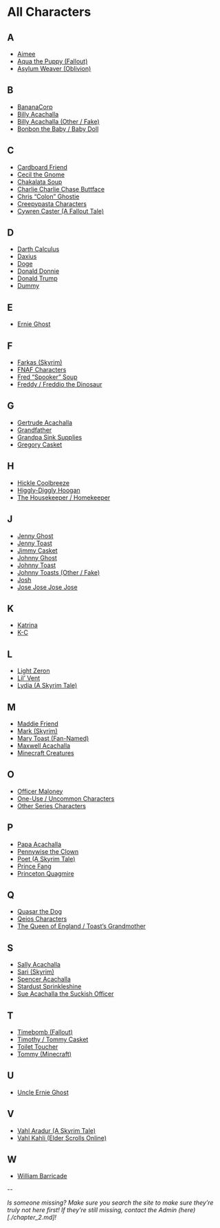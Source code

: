 # All Characters

## **A**
- [Aimee]()
- [Aqua the Puppy \(Fallout)]()
- [Asylum Weaver \(Oblivion)]()

## **B**
- [BananaCorp]()
- [Billy Acachalla]()
- [Billy Acachalla \(Other / Fake)]()
- [Bonbon the Baby / Baby Doll]()

## **C**
- [Cardboard Friend]()
- [Cecil the Gnome]()
- [Chakalata Soup]()
- [Charlie Charlie Chase Buttface]()
- [Chris “Colon” Ghostie]()
- [Creepypasta Characters]()
- [Cywren Caster \(A Fallout Tale)]()

## **D**
- [Darth Calculus]()
- [Daxius]()
- [Doge]()
- [Donald Donnie]()
- [Donald Trump]()
- [Dummy]()

## **E**
- [Ernie Ghost]()

## **F**
- [Farkas \(Skyrim)]()
- [FNAF Characters]()
- [Fred “Spooker” Soup]()
- [Freddy / Freddio the Dinosaur]()

## **G**
- [Gertrude Acachalla]()
- [Grandfather]()
- [Grandpa Sink Supplies]()
- [Gregory Casket]()

## **H**
- [Hickle Coolbreeze]()
- [Higgly-Diggly Hoogan]()
- [The Housekeeper / Homekeeper]()

## **J**
- [Jenny Ghost]()
- [Jenny Toast]()
- [Jimmy Casket]()
- [Johnny Ghost]()
- [Johnny Toast]()
- [Johnny Toasts \(Other / Fake)]()
- [Josh]()
- [Jose Jose Jose Jose]()

## **K**
- [Katrina]()
- [K-C]()

## **L**
- [Light Zeron]()
- [Lil’ Vent]()
- [Lydia \(A Skyrim Tale)]()

## **M**
- [Maddie Friend]()
- [Mark \(Skyrim)]()
- [Mary Toast \(Fan-Named)]()
- [Maxwell Acachalla]()
- [Minecraft Creatures]()

## **O**
- [Officer Maloney]()
- [One-Use / Uncommon Characters]()
- [Other Series Characters]()

## **P**
- [Papa Acachalla]()
- [Pennywise the Clown]()
- [Poet \(A Skyrim Tale)]()
- [Prince Fang]()
- [Princeton Quagmire]()

## **Q**
- [Quasar the Dog]()
- [Qeios Characters]()
- [The Queen of England / Toast’s Grandmother]()

## **S**
- [Sally Acachalla]()
- [Sari \(Skyrim)]()
- [Spencer Acachalla]()
- [Stardust Sprinkleshine]()
- [Sue Acachalla the Suckish Officer]()

## **T**
- [Timebomb \(Fallout)]()
- [Timothy / Tommy Casket]()
- [Toilet Toucher]()
- [Tommy \(Minecraft)]()

## **U**
- [Uncle Ernie Ghost]()

## **V**
- [Vahl Aradur \(A Skyrim Tale)]()
- [Vahl Kahli \(Elder Scrolls Online)]()

## **W**
- [William Barricade]()

--

*Is someone missing? Make sure you search the site to make sure they’re truly not here first! If they’re still missing, contact the Admin (here)[./chapter_2.md]!*